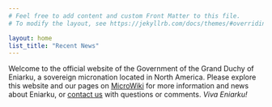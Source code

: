 ```yaml
---
# Feel free to add content and custom Front Matter to this file.
# To modify the layout, see https://jekyllrb.com/docs/themes/#overriding-theme-defaults

layout: home
list_title: "Recent News"
---
```


<!-- ![image tooltip here](/images/GDEN_gov_logo.png) -->

Welcome to the official website of the Government of the Grand Duchy of Eniarku, a sovereign micronation located in North America. Please explore this website and our pages on [MicroWiki][microwiki] for more information and news about Eniarku, or [contact us][gov-email] with questions or comments. *Viva Eniarku!*

[microwiki]: https://micronations.wiki
[gov-email]: mailto:gov.eniarku@gmail.com